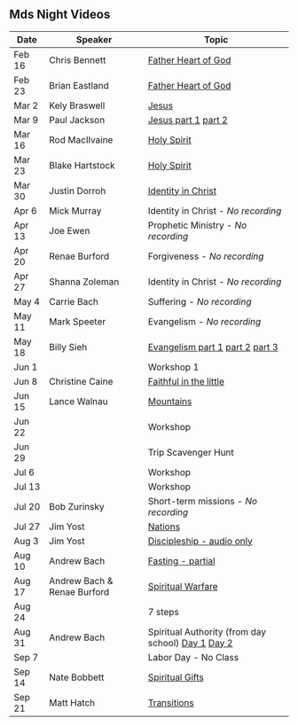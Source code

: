 Mds Night Videos
----------------


| Date | Speaker | Topic |
|------|---------|-------|
| Feb 16 | Chris Bennett  | [Father Heart of God](https://vimeopro.com/mosaiccommunitychurch/mds-night-school/video/120180942)      |
| Feb 23 | Brian Eastland | [Father Heart of God](https://vimeopro.com/mosaiccommunitychurch/mds-night-school/video/120901179)      |
| Mar 2  | Kely Braswell  | [Jesus](https://vimeopro.com/mosaiccommunitychurch/mds-night-school/video/121109180)      |
| Mar 9  | Paul Jackson   | [Jesus part 1](https://vimeopro.com/mosaiccommunitychurch/mds-night-school/video/121752594) [part 2](https://vimeopro.com/mosaiccommunitychurch/mds-night-school/video/121752593) |
| Mar 16 | Rod MacIlvaine | [Holy Spirit](https://vimeopro.com/mosaiccommunitychurch/mds-night-school/video/130288397) |
| Mar 23 | Blake Hartstock | [Holy Spirit](https://vimeopro.com/mosaiccommunitychurch/mds-night-school/video/132766097) |
| Mar 30 | Justin Dorroh  | [Identity in Christ](https://vimeopro.com/mosaiccommunitychurch/mds-night-school/video/136553404) |
| Apr 6  | Mick Murray    | Identity in Christ - *No recording*
| Apr 13 | Joe Ewen       | Prophetic Ministry - *No recording*
| Apr 20 | Renae Burford  | Forgiveness - *No recording*
| Apr 27 | Shanna Zoleman | Identity in Christ - *No recording*
| May 4  | Carrie Bach    | Suffering - *No recording*
| May 11 | Mark Speeter   | Evangelism - *No recording*
| May 18 | Billy Sieh     | [Evangelism part 1](https://vimeopro.com/mosaiccommunitychurch/mds-night-school/video/129631745) [part 2](https://vimeopro.com/mosaiccommunitychurch/mds-night-school/video/129632232) [part 3](https://vimeopro.com/mosaiccommunitychurch/mds-night-school/video/129632140) |
| Jun 1  | | Workshop 1  |
| Jun 8  | Christine Caine | [Faithful in the little](http://vimeo.com/75524447) |
| Jun 15 | Lance Walnau   | [Mountains](https://vimeo.com/71927105) |
| Jun 22 | | Workshop       |
| Jun 29 | | Trip Scavenger Hunt       |
| Jul 6  | | Workshop |
| Jul 13 | | Workshop |
| Jul 20 | Bob Zurinsky | Short-term missions - *No recording*
| Jul 27 | Jim Yost | [Nations](https://vimeopro.com/mosaiccommunitychurch/mds-night-school/video/137299123) |
| Aug 3  | Jim Yost | [Discipleship - audio only](https://vimeopro.com/mosaiccommunitychurch/mds-night-school/video/137306982) |
| Aug 10 | Andrew Bach | [Fasting - partial](https://vimeopro.com/mosaiccommunitychurch/mds-night-school/video/137306604) |
| Aug 17 | Andrew Bach & Renae Burford | [Spiritual Warfare](https://vimeopro.com/mosaiccommunitychurch/mds-night-school/video/139651012) |
| Aug 24 | | 7 steps |
| Aug 31 | Andrew Bach | Spiritual Authority (from day school) [Day 1](https://vimeopro.com/mosaiccommunitychurch/mds-night-school/video/139661143) [Day 2](https://vimeopro.com/mosaiccommunitychurch/mds-night-school/video/139661183) |
| Sep 7 | | Labor Day - No Class |
| Sep 14 | Nate Bobbett | [Spiritual Gifts](https://vimeo.com/140867377) |
| Sep 21 | Matt Hatch | [Transitions](https://vimeo.com/140868944) |
